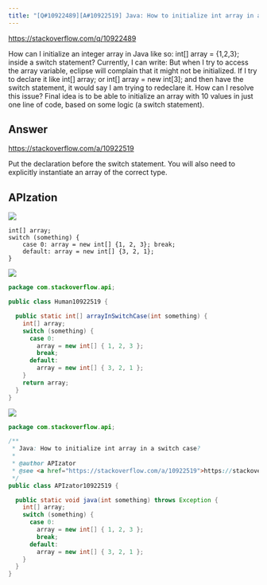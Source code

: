 ```yaml
---
title: "[Q#10922489][A#10922519] Java: How to initialize int array in a switch case?"
---
```


https://stackoverflow.com/q/10922489

How can I initialize an integer array in Java like so: int[] array = {1,2,3}; inside a switch statement?
Currently, I can write:
But when I try to access the array variable, eclipse will complain that it might not be initialized.
If I try to declare it like int[] array; or int[] array = new int[3]; and then have the switch statement, it would say I am trying to redeclare it.
How can I resolve this issue? Final idea is to be able to initialize an array with 10 values in just one line of code, based on some logic (a switch statement).

## Answer

https://stackoverflow.com/a/10922519

Put the declaration before the switch statement. You will also need to explicitly instantiate an array of the correct type.

## APIzation

<div class="code-3columns-row">

<div class="code-3columns-column">

<div><img src="/stackoverflow.png" /></div>

```plain
int[] array;
switch (something) {
    case 0: array = new int[] {1, 2, 3}; break;
    default: array = new int[] {3, 2, 1};
}
```

</div>

<div class="code-3columns-column">

<div><img src="/human.png" /></div>

```java
package com.stackoverflow.api;

public class Human10922519 {

  public static int[] arrayInSwitchCase(int something) {
    int[] array;
    switch (something) {
      case 0:
        array = new int[] { 1, 2, 3 };
        break;
      default:
        array = new int[] { 3, 2, 1 };
    }
    return array;
  }
}

```

</div>

<div class="code-3columns-column">

<div><img src="/apizator.png" /></div>

```java
package com.stackoverflow.api;

/**
 * Java: How to initialize int array in a switch case?
 *
 * @author APIzator
 * @see <a href="https://stackoverflow.com/a/10922519">https://stackoverflow.com/a/10922519</a>
 */
public class APIzator10922519 {

  public static void java(int something) throws Exception {
    int[] array;
    switch (something) {
      case 0:
        array = new int[] { 1, 2, 3 };
        break;
      default:
        array = new int[] { 3, 2, 1 };
    }
  }
}

```

</div>

</div>